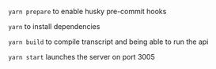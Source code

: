 `yarn prepare` to enable husky pre-commit hooks

`yarn` to install dependencies

`yarn build` to compile transcript and being able to run the api

`yarn start` launches the server on port 3005
